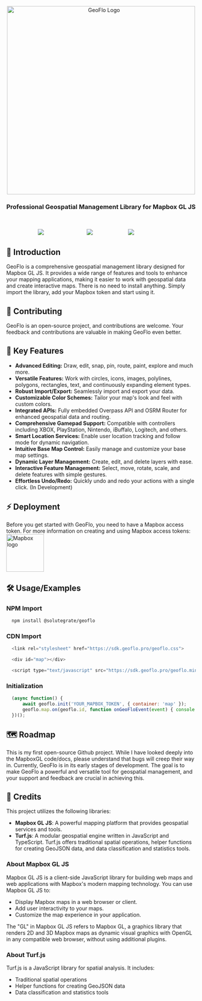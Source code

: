 <p align="center">
  <a href="https://projects.geoflo.pro?referer=docs.geoflo.pro">
    <img width="500" alt="GeoFlo Logo" src="https://geoflo.s3.amazonaws.com/logos/logo_full_white.png" />
  </a>
</p>

<h3 align="center">
  Professional Geospatial Management Library for Mapbox GL JS
</h3>
</br>
<p style="align-items: center; display: flex; flex-direction: row; justify-content: center;">
  <a style="margin:2px;color:transparent;" href="https://sdk.geoflo.pro/license.txt" target="_blank" rel="noopener noreferrer">
      <img src="https://img.shields.io/badge/License-MPL-blue.svg?style=flat&label=License&color=333333" alt="MPL 2.0 License" />
  </a>
  <a style="margin:2px;color:transparent;" href="https://docs.geoflo.pro/tutorial-basic.html" target="_blank" rel="noopener noreferrer">
    <img src="https://img.shields.io/badge/GeoFlo-Free_Demo-blue.svg?color=6fafdb" alt="GeoFlo Demo" />
  </a>
  <a style="margin:2px;color:transparent;" href="https://sdk.geoflo.pro/geoflo.min.js" target="_blank" rel="noopener noreferrer">
    <img src="https://img.shields.io/badge/GeoFlo-SDK_Link-blue.svg?color=d7ef7e" alt="GeoFlo SDK" />
  </a>
</p>

## 📖 Introduction

GeoFlo is a comprehensive geospatial management library designed for Mapbox GL JS. It provides a wide range of features and tools to enhance your mapping applications, making it easier to work with geospatial data and create interactive maps. There is no need to install anything. Simply import the library, add your Mapbox token and start using it.

## 🚧 Contributing

GeoFlo is an open-source project, and contributions are welcome. Your feedback and contributions are valuable in making GeoFlo even better.

## 🌟 Key Features

- **Advanced Editing:** Draw, edit, snap, pin, route, paint, explore and much more.
- **Versatile Features:** Work with circles, icons, images, polylines, polygons, rectangles, text, and continuously expanding element types.
- **Robust Import/Export:** Seamlessly import and export your data.
- **Customizable Color Schemes:** Tailor your map's look and feel with custom colors.
- **Integrated APIs:** Fully embedded Overpass API and OSRM Router for enhanced geospatial data and routing.
- **Comprehensive Gamepad Support:** Compatible with controllers including XBOX, PlayStation, Nintendo, iBuffalo, Logitech, and others.
- **Smart Location Services:** Enable user location tracking and follow mode for dynamic navigation.
- **Intuitive Base Map Control:** Easily manage and customize your base map settings.
- **Dynamic Layer Management:** Create, edit, and delete layers with ease.
- **Interactive Feature Management:** Select, move, rotate, scale, and delete features with simple gestures.
- **Effortless Undo/Redo:** Quickly undo and redo your actions with a single click. (In Development)

## ⚡ Deployment

Before you get started with GeoFlo, you need to have a Mapbox access token.
For more information on creating and using Mapbox access tokens:
[<img width="100" alt="Mapbox logo" src="./img/mapbox-logo-blue.png">](https://docs.mapbox.com/accounts/guides/tokens/)

## 🛠️ Usage/Examples

### NPM Import

```bash
  npm install @solutegrate/geoflo
```

### CDN Import

```javascript
  <link rel="stylesheet" href="https://sdk.geoflo.pro/geoflo.css">

  <div id="map"></div>

  <script type="text/javascript" src="https://sdk.geoflo.pro/geoflo.min.js"></script>
```

### Initialization

```javascript
  (async function() {
      await geoflo.init('YOUR_MAPBOX_TOKEN', { container: 'map' });
      geoflo.map.on(geoflo.id, function onGeoFloEvent(event) { console.log(event); });
  })();
```

## 🗺️ Roadmap

This is my first open-source Github project. While I have looked deeply into the MapboxGL code/docs, please understand that bugs will creep their way in.
Currently, GeoFlo is in its early stages of development. The goal is to make GeoFlo a powerful and versatile tool for geospatial management, and your support and feedback are crucial in achieving this.

## 🏁 Credits

This project utilizes the following libraries:

- **Mapbox GL JS**: A powerful mapping platform that provides geospatial services and tools.
- **Turf.js**: A modular geospatial engine written in JavaScript and TypeScript. Turf.js offers traditional spatial operations, helper functions for creating GeoJSON data, and data classification and statistics tools.

### About Mapbox GL JS

Mapbox GL JS is a client-side JavaScript library for building web maps and web applications with Mapbox's modern mapping technology. You can use Mapbox GL JS to:

- Display Mapbox maps in a web browser or client.
- Add user interactivity to your maps.
- Customize the map experience in your application.

The "GL" in Mapbox GL JS refers to Mapbox GL, a graphics library that renders 2D and 3D Mapbox maps as dynamic visual graphics with OpenGL in any compatible web browser, without using additional plugins.

### About Turf.js

Turf.js is a JavaScript library for spatial analysis. It includes:
- Traditional spatial operations
- Helper functions for creating GeoJSON data
- Data classification and statistics tools